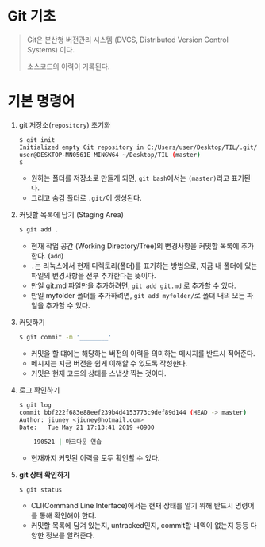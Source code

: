 # Git 기초

> Git은 분산형 버전관리 시스템 (DVCS, Distributed Version Control Systems) 이다.
>
> 소스코드의 이력이 기록된다.



# 기본 명령어

1. git 저장소(`repository`) 초기화

   ```bash
   $ git init
   Initialized empty Git repository in C:/Users/user/Desktop/TIL/.git/
   user@DESKTOP-MN0561E MINGW64 ~/Desktop/TIL (master)
   $
   ```

   * 원하는 폴더를 저장소로 만들게 되면, `git bash`에서는 `(master)`라고 표기된다.
   * 그리고 숨김 폴더로 `.git/`이 생성된다.

2. 커밋할 목록에 담기 (Staging Area)

   ```bash
   $ git add .
   ```

   * 현재 작업 공간 (Working Directory/Tree)의 변경사항을 커밋할 목록에 추가한다. (`add`)
   * `.`는 리눅스에서 현재 디렉토리(폴더)를 표기하는 방법으로, 지금 내 폴더에 있는 파일의 변경사항을 전부 추가한다는 뜻이다.
   * 만일 git.md 파일만을 추가하려면, `git add git.md` 로 추가할 수 있다.
   * 만일 myfolder 폴더를 추가하려면, `git add myfolder/`로 폴더 내의 모든 파일을 추가할 수 있다.

3. 커밋하기

   ```bash
   $ git commit -m '________'
   ```

   * 커밋을 할 떄에는 해당하는 버전의 이력을 의미하는 메시지를 반드시 적어준다.
   * 메시지는 지금 버전을 쉽게 이해할 수 있도록 작성한다.
   * 커밋은 현재 코드의 상태를 스냅샷 찍는 것이다.

4. 로그 확인하기

   ```bash
   $ git log
   commit bbf222f683e88eef239b4d4153773c9def89d144 (HEAD -> master)
   Author: jiuney <jiuney@hotmail.com>
   Date:   Tue May 21 17:13:41 2019 +0900
   
       190521 | 마크다운 연습
   
   ```

   * 현재까지 커밋된 이력을 모두 확인할 수 있다.

5. **git 상태 확인하기**

   ```bash
   $ git status
   ```

   * CLI(Command Line Interface)에서는 현재 상태를 알기 위해 반드시 명령어를 통해 확인해야 한다.
   * 커밋할 목록에 담겨 있는지, untracked인지, commit할 내역이 없는지 등등 다양한 정보를 알려준다.